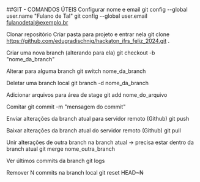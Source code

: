 ##GIT - COMANDOS ÚTEIS
Configurar nome e email
git config --global user.name "Fulano de Tal" git config --global user.email fulanodetal@exemplo.br

Clonar repositório
Criar pasta para projeto e entrar nela git clone https://github.com/edugradischnig/hackaton_ifrs_feliz_2024.git .

Criar uma nova branch (alterando para ela)
git checkout -b "nome_da_branch"

Alterar para alguma branch
git switch nome_da_branch

Deletar uma branch local
git branch -d nome_da_branch

Adicionar arquivos para área de stage
git add nome_do_arquivo

Comitar
git commit -m "mensagem do commit"

Enviar alterações da branch atual para servidor remoto (Github)
git push

Baixar alterações da branch atual do servidor remoto (Github)
git pull

Unir alterações de outra branch na branch atual
-> precisa estar dentro da branch atual git merge nome_outra_branch

Ver últimos commits da branch
git logs

Remover N commits na branch local
git reset HEAD~~~N~~
